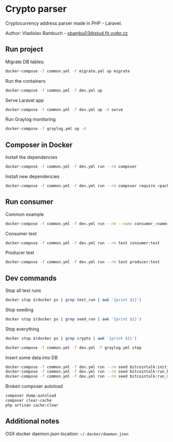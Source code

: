 # Crypto parser

Cryptocurrency address parser made in PHP - Laravel.

Author: Vladislav Bambuch - xbambu03@stud.fit.vutbr.cz

## Run project
Migrate DB tables:
```bash
docker-compose -f common.yml -f migrate.yml up migrate
```

Run the containers
```bash
docker-compose -f common.yml -f dev.yml up
``` 

Serve Laravel app
```bash
docker-compose -f common.yml -f dev.yml up -d serve
```

Run Graylog monitoring
```bash
docker-compose -f graylog.yml up -d 
```
             
## Composer in Docker

Install the dependencies
```bash
docker-compose -f common.yml -f dev.yml run --rm composer
```

Install new dependencies
```bash
docker-compose -f common.yml -f dev.yml run --rm composer require <package>
```

## Run consumer 
Common example
```bash
docker-compose -f common.yml -f dev.yml run --rm --name consumer_<name> <service> <artisan command>
```

Consumer test
```bash
docker-compose -f common.yml -f dev.yml run --rm test consumer:test 
```

Producer test
```bash
docker-compose -f common.yml -f dev.yml run --rm test producer:test 
```

## Dev commands
Stop all test runs
```bash
docker stop $(docker ps | grep test_run | awk '{print $1}')
```

Stop seeding
```bash
docker stop $(docker ps | grep seed_run | awk '{print $1}')
```

Stop everything
```bash
docker stop $(docker ps | grep crypto | awk '{print $1}')
```
```bash
docker-compose -f common.yml -f dev.yml -f graylog.yml stop
```

Insert some data into DB
```bash
docker-compose -f common.yml -f dev.yml run --rm seed bitcointalk:initialize_boards
docker-compose -f common.yml -f dev.yml run --rm seed bitcointalk:run_boards 
docker-compose -f common.yml -f dev.yml run --rm seed bitcointalk:run_main_topics
```

Broken composer autoload
```bash
composer dump-autoload
composer clear-cache
php artisan cache:clear
```

## Additional notes
OSX docker daemon.json location: `~/.docker/daemon.json`